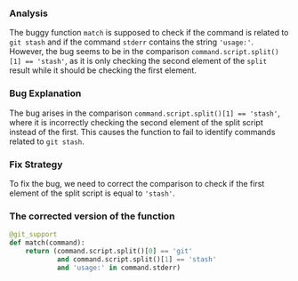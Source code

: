 ### Analysis
The buggy function `match` is supposed to check if the command is related to `git stash` and if the command `stderr` contains the string `'usage:'`. However, the bug seems to be in the comparison `command.script.split()[1] == 'stash'`, as it is only checking the second element of the `split` result while it should be checking the first element.

### Bug Explanation
The bug arises in the comparison `command.script.split()[1] == 'stash'`, where it is incorrectly checking the second element of the split script instead of the first. This causes the function to fail to identify commands related to `git stash`.

### Fix Strategy
To fix the bug, we need to correct the comparison to check if the first element of the split script is equal to `'stash'`.

### The corrected version of the function
```python
@git_support
def match(command):
    return (command.script.split()[0] == 'git' 
            and command.script.split()[1] == 'stash'
            and 'usage:' in command.stderr)
```